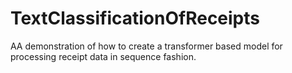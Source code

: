 # TextClassificationOfReceipts
AA demonstration of how to create a transformer based model for processing receipt data in sequence fashion.
